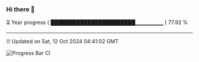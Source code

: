 ### Hi there 👋

⏳ Year progress { ███████████████████████▁▁▁▁▁▁▁ } 77.92 %

---

⏰ Updated on Sat, 12 Oct 2024 04:41:02 GMT

![Progress Bar CI](https://github.com/IshwaranRudhara/GIT-ACTION/workflows/Progress%20Bar%20CI/badge.svg)
